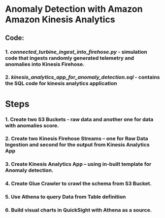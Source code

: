 # Anomaly Detection with Amazon Amazon Kinesis Analytics

## Code:
### 1. *connected_turbine_ingest_into_firehose.py* - simulation code that ingests randomly generated telemetry and anomalies into Kinesis Firehose.
### 2. *kinesis_analytics_app_for_anomaly_detection.sql* - contains the SQL code for kinesis analytics application


# Steps 

### 1. Create two S3 Buckets -  raw data and another one for data with anomalies score.

### 2. Create two Kinesis Firehose Streams – one for Raw Data Ingestion and second for the output from Kinesis Analytics App

### 3. Create Kinesis Analytics App – using in-built template for Anomaly detection.

### 4. Create Glue Crawler to crawl the schema from S3 Bucket. 

### 5. Use Athena to query Data from Table definition

### 6. Build visual charts in QuickSight with Athena as a source. 
